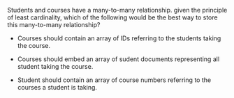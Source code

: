 Students and courses have a many-to-many relationship. given the principle of least cardinality, which of the following would be the best way to store this many-to-many relationship?

- Courses should contain an array of IDs referring to the students taking the course.

- Courses should embed an array of sudent documents representing all student taking the course.

- Student should contain an array of course numbers referring to the courses a student is taking.

